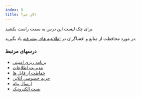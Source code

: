 ```yaml
---
index: 5
title: الان چی؟
---
```

برای چک لیست این درس به سمت راست بکشید.

در مورد محافظت از منابع و افشاگران در [اطلاعیه های پیشرفته](umbrella://work/whistleblowers/advanced) یاد بگیرید.

### درسهای مرتبط

* [برنامه ریزی امنیتی](umbrella://assess-your-risk/security-planning)
* [مدیریت اطلاعات](umbrella://information/managing-information/beginner)
* [حفاظت از فایل ها](umbrella://information/protecting-files)
* [حریم خصوصی آنلاین](umbrella://communications/online-privacy/advanced)
* [ارسال پیام](umbrella://communications/sending-a-message)
* [پست الکترونیک](umbrella://communications/email)